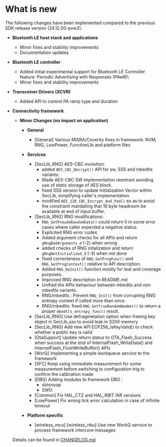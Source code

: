 # What is new

The following changes have been implemented compared to the previous SDK release version \(24.12.00-pvw2\).


-   **Bluetooth LE host stack and applications**
    -  Minor fixes and stability improvements
    -  Documentation updates

-   **Bluetooth LE controller**
    -  Added initial experimental support for Bluetooth LE Controller feature: Periodic Advertising with Responses \(PAwR)\
    -  Minor fixes and stability improvements

-   **Transceiver Drivers (XCVR)**
    -   Added API to control PA ramp type and duration

-   **Connectivity framework**

    -   **Minor Changes (no impact on application)**

        -   **General**
            - [General] Various MISRA/Coverity fixes in framework: NVM, RNG, LowPower, FunctionLib and platform files

        -   **Services**
            - [SecLib_RNG] AES-CBC evolution:
              - added `AES_CBC_Decrypt()` API for sw, SSS and mbedtls variants.
              - Made AES-CBC SW implementation reentrant avoiding use of static storage of AES block.
              - fixed SSS version to update Initialization Vector within SecLib, simplifying caller's implementation.
              - modified `AES_128_CBC_Encrypt_And_Pad()` so as to avoid the constraint mandating that 16 byte headroom be available at end of input buffer.
            - [SecLib_RNG] RNG modifications:
              - `RNG_GetPseudoRandomData()` could return 0 in some error cases where caller expected a negative status.
              - Explicited RNG error codes
              - Added argument checks for all APIs and return `gRngBadArguments_d` (-2) when wrong
              - added checks of RNG initalization and return `gRngNotInitialized_d` (-3) when not done
              - fixed correcteness of `RNG_GetPrngFunc()` and `RNG_GetPrngContext()` relative to API description.
              - Added `RNG_DeInit()` function mostly for test and coverage purposes.
              - Improved RNG description in README.md
              - Unified the APIs behaviour between mbedtls and non mbedtls variants.
              - RNG/mbedtls : Prevent `RNG_Init()` from corrupting RNG entropy context if called more than once.
              - RNG/mbedtls: fixed `RNG_GetTrueRandomNumber()` to return a proper `mbedtls_entropy_func()` result.
            - [SecLib_RNG] Use defragmetation option when freeing key object in SecLib_sss to avoid leak in S200 memory
            - [SecLib_RNG] Add new API ECP256_IsKeyValid() to check whether a public key is valid
            - [OtaSupport] Update return status to OTA_Flash_Success when success at the end of InternalFlash_WriteData() and InternalFlash_FlushWriteBuffer() APIs
            - [WorQ] Implementing a simple workqueue service to the framework
            - [SFC] Keep using immediate measurement for some measurement before switching to configuration trig to confirm the calibration made
            - [DBG] Adding modules to framework DBG :
              - sbtsnoop
              - SWO
            - [Common] Fix HAL_CTZ and HAL_RBIT IAR versions
            - [LowPower] Fix wrong tick error calculation in case of infinite timeout

        -   **Platform specific**
            - [wireless_mcu] [wireless_nbu] Use new WorkQ service to process framework intercore messages

    Details can be found in [CHANGELOG.md](../../../../../middleware/wireless/framework/CHANGELOG.md)

